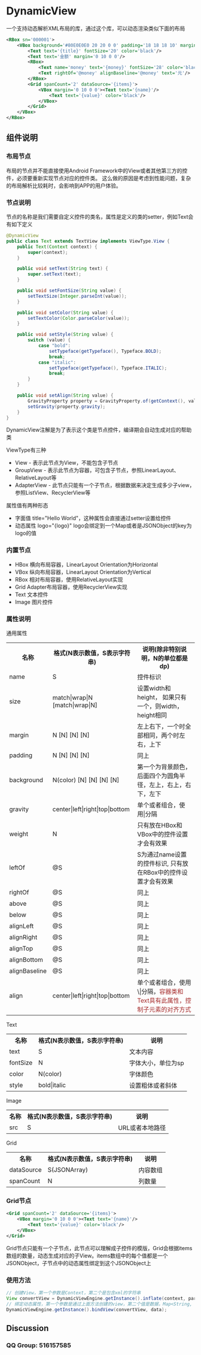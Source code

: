 DynamicView
===========

一个支持动态解析XML布局的库，通过这个库，可以动态渲染类似下面的布局
```xml
<RBox sn='000001'>
    <VBox background='#80E0E0E0 20 20 0 0' padding='18 18 18 10' margin='14'>
        <Text text='{title}' fontSize='20' color='black'/>
        <Text text='金额' margin='0 10 0 0'/>
        <RBox>
            <Text name='money' text='{money}' fontSize='28' color='black'/>
            <Text rightOf='@money' alignBaseline='@money' text='元'/>
        </RBox>
        <Grid spanCount='2' dataSource='{items}'>
            <VBox margin='0 10 0 0'><Text text='{name}'/>
                <Text text='{value}' color='black'/>
            </VBox>
        </Grid>
    </VBox>
</RBox>
```

## 组件说明


### 布局节点

布局的节点并不能直接使用Android Framework中的View或者其他第三方的控件，必须要重新实现节点对应的控件类。
这么做的原因是考虑到性能问题，复杂的布局解析比较耗时，会影响到APP的用户体验。

### 节点说明

节点的名称是我们需要自定义控件的类名，属性是定义的类的setter，例如Text会有如下定义

```java
@DynamicView
public class Text extends TextView implements ViewType.View {
    public Text(Context context) {
        super(context);
    }

    public void setText(String text) {
        super.setText(text);
    }

    public void setFontSize(String value) {
        setTextSize(Integer.parseInt(value));
    }

    public void setColor(String value) {
        setTextColor(Color.parseColor(value));
    }

    public void setStyle(String value) {
        switch (value) {
            case "bold":
                setTypeface(getTypeface(), Typeface.BOLD);
                break;
            case "italic":
                setTypeface(getTypeface(), Typeface.ITALIC);
                break;
        }
    }

    public void setAlign(String value) {
        GravityProperty property = GravityProperty.of(getContext(), value);
        setGravity(property.gravity);
    }
}
```
DynamicView注解是为了表示这个类是节点控件，编译期会自动生成对应的帮助类

ViewType有三种
* View - 表示此节点为View，不能包含子节点
* GroupView - 表示此节点为容器，可包含子节点，参照LinearLayout、RelativeLayout等
* AdapterView - 此节点只能有一个子节点，根据数据来决定生成多少子view，参照ListView、RecyclerView等

属性值有两种形态
* 字面值 title="Hello World"，这种属性会直接通过setter设置给控件
* 动态属性 logo="{logo}" logo会绑定到一个Map或者是JSONObject的key为logo的值

### 内置节点

* HBox 横向布局容器，LinearLayout Orientation为Horizontal
* VBox 纵向布局容器，LinearLayout Orientation为Vertical
* RBox 相对布局容器，使用RelativeLayout实现
* Grid Adapter布局容器，使用RecyclerView实现
* Text 文本控件
* Image 图片控件
### 属性说明

通用属性
<table>
<tr><th>名称</th><th>格式(N表示数值，S表示字符串)</th><th>说明(除非特别说明，N的单位都是dp)</th></tr>
<tr><td>name</td><td>S</td><td>控件标识</td></tr>
<tr><td>size</td><td>match|wrap|N [match|wrap|N]</td><td>设置width和height， 如果只有一个，则width，height相同</td></tr>
<tr><td>margin</td><td> N [N] [N] [N] </td><td> 左上右下，一个时全部相同，两个时左右，上下</td></tr>
<tr><td>padding</td><td> N [N] [N] [N] </td><td> 同上</td></tr>
<tr><td>background</td><td> N(color) [N] [N] [N] [N] </td><td> 第一个为背景颜色，后面四个为圆角半径，左上，右上，右下，左下</td></tr>
<tr><td>gravity</td><td>center|left|right|top|bottom</td><td>单个或者组合，使用|分隔</td></tr>
<tr><td>weight</td><td>N</td><td>只有放在HBox和VBox中的控件设置才会有效果</td></tr>
<tr><td>leftOf</td><td>@S</td><td>S为通过name设置的控件标识, 只有放在RBox中的控件设置才会有效果</td></tr>
<tr><td>rightOf</td><td>@S</td><td>同上</td></tr>
<tr><td>above</td><td>@S</td><td>同上</td></tr>
<tr><td>below</td><td>@S</td><td>同上</td></tr>
<tr><td>alignLeft</td><td>@S</td><td>同上</td></tr>
<tr><td>alignRight</td><td>@S</td><td>同上</td></tr>
<tr><td>alignTop</td><td>@S</td><td>同上</td></tr>
<tr><td>alignBottom</td><td>@S</td><td>同上</td></tr>
<tr><td>alignBaseline</td><td>@S</td><td>同上</td></tr>
<tr><td>align</td><td>center|left|right|top|bottom</td><td>单个或者组合，使用\|分隔，<font color=#A52A2A>容器类和Text具有此属性，控制子元素的对齐方式</td></tr>
</table>

 Text
<table>
<tr><th>名称 </th><th> 格式(N表示数值，S表示字符串) </th><th> 说明 </th></tr>
<tr><td>text</td><td> S </td><td>文本内容</td></tr>
<tr><td>fontSize</td><td> N </td><td>字体大小，单位为sp</td></tr>
<tr><td>color</td><td> N(color) </td><td> 字体颜色</td></tr>
<tr><td>style</td><td> bold|italic</td><td> 设置粗体或者斜体</td></tr>
</table>

 Image
<table>
<tr><th>名称 </th><th>  格式(N表示数值，S表示字符串) </th><th>  说明 </th></tr>
<tr><td>src</td><td> S </td><td> URL或者本地路径</td></tr>
</table>

 Grid
<table>
<tr><th>名称 </th><th> 格式(N表示数值，S表示字符串) </th><th> 说明 </th></tr>
<tr><td>dataSource</td><td> S(JSONArray) </td><td> 内容数组</td></tr>
<tr><td>spanCount</td><td> N </td><td> 列数量</td></tr>
</table>

### Grid节点

```xml
<Grid spanCount='2' dataSource='{items}'>
    <VBox margin='0 10 0 0'><Text text='{name}'/>
        <Text text='{value}' color='black'/>
    </VBox>
</Grid>
```
Grid节点只能有一个子节点，此节点可以理解成子控件的模版，Grid会根据items数组的数量，动态生成对应的子View。items数组中的每个值都是一个JSONObject，子节点中的动态属性绑定到这个JSONObject上


### 使用方法

```java
// 创建View，第一个参数是Context，第二个是包含xml的字符串
View convertView = DynamicViewEngine.getInstance().inflate(context, parent, layoutXml);
// 绑定动态属性，第一个参数是通过上面方法创建的view，第二个值是数据，Map<String, String> 或者 JSONObject
DynamicViewEngine.getInstance().bindView(convertView, data);

```

## Discussion

### QQ Group: 516157585
